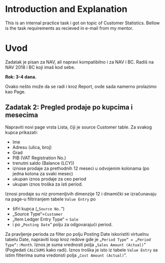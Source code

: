 # Introduction and Explanation
This is an internal practice task i got on topic of Customer Statistics. Bellow is the task requirements as recieved in e-mail from my mentor.
# Uvod

Zadatak je pisan za NAV, ali napravi kompatibilno i za NAV i BC.
Radiš na NAV 2018 i BC koji imaš kod sebe.

**Rok: 3-4 dana.**

Ovako nešto može da se radi i kroz Report, ovde sada namerno prolazimo kao Page.


## Zadatak 2: Pregled prodaje po kupcima i mesecima
Napraviti novi page vrsta Lista, čiji je source Customer table. Za svakog kupca prikazati:
- 	Ime
- 	Adresu (ulica, broj)
- 	Grad
- 	PIB (VAT Registration No.)
-	trenutni saldo (Balance (LCY))
-	iznose prodaje za prethodnih 12 meseci u odvojenim kolonama (po jedna kolona za svaki mesec) 
-	ukupan iznos prodaje za ceo period
-	ukupan iznos troška za isti period.

Iznosi prodaje su niz promenljivih dimenzije 12 i dinamički se izračunavaju na page-u filtriranjem tabele `Value Entry` po 
-	šifri kupca („`Source No.`“)
-	„Source Type“=`Customer`
-	„Item Ledger Entry Type“ = `Sale` 
-	i po „`Posting Date`“ polju za odgovarajući period.
       
Za pravljenje perioda za filter po polju Posting Date iskoristiti virtuelnu tabelu Date, napraviti loop kroz redove gde je `„Period Type“ = „Period Type“::Month`.
Iznos je suma vrednosti polja „`Sales Amount (Actual)`“ (Pogledati `CALCSUMS` kako radi). 
Iznos troška je isto iz tabele `Value Entry` sa istim filterima suma vredonsti polja „`Cost Amount (Actual)`“.
